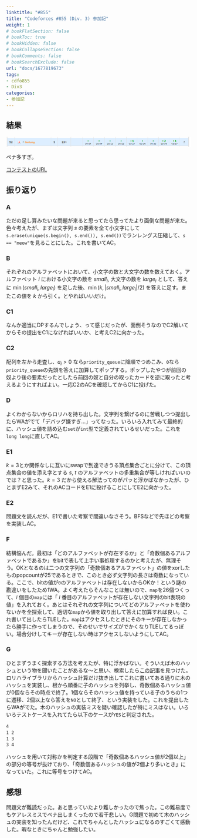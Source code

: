 ```yaml
---
linktitle: "#855"
title: "Codeforces #855 (Div. 3) 参加記"
weight: 1
# bookFlatSection: false
# bookToc: true
# bookHidden: false
# bookCollapseSection: false
# bookComments: false
# bookSearchExclude: false
url: "docs/1677819673"
tags:
- cdfo855
- Div3
categories:
- 参加記
---
```


## 結果

![結果](result.png)

ペナ多すぎ。

[コンテストのURL](https://codeforces.com/contest/1800/my)

## 振り返り

### A

ただの足し算みたいな問題が来ると思ってたら思ってたより面倒な問題が来た。色々考えたが、まずは文字列 $s$ の要素を全て小文字にして`s.erase(unique(s.begin(), s.end()), s.end())`でランレングス圧縮して、`s == "meow"`を見ることにした。これを書いてAC。

### B

それぞれのアルファベットにおいて、小文字の数と大文字の数を数えておく。アルファベット $i$ における小文字の数を $small_i$, 大文字の数を $large_i$ として、答えに $\min(small_i, large_i)$ を足した後、$\min(k, |small_i, large_i| / 2)$ を答えに足す。またこの値を $k$ から引く。とやればいいだけ。

### C1

なんか適当にDPするんでしょう、って感じだったが、面倒そうなのでC2解いてからその提出をC1になげればいいか、と考えC2に向かった。

### C2

配列を左から走査し、$a_i>0$ なら`priority_queue`に降順でつめこみ、`0`なら`priority_queue`の先頭を答えに加算してポップする。ポップしたやつが前回の奴より後の要素だったとしたら前回の奴と自分の取ったカードを逆に取ったと考えるようにすればよい。一応C2のACを確認してからC1に投げた。

### D

よくわからないからロリハを持ち出した。文字列を繋げるのに苦戦しつつ提出したらWAがでて「デバッグ嫌すぎ...」ってなった。いろいろ入れてみて最終的に、ハッシュ値を詰め込む`set`が`int`型で定義されているせいだった。これを`long long`に直してAC。

### E1

$k=3$とか関係なしに互いにswapで到達できうる頂点集合ごとに分けて、この頂点集合の値を添え字とする $s$, $t$ のアルファベットの多重集合が等しければいいのでは？と思った。$k=3$ だから使える解法ってのがパッと浮かばなかったが、ひとまずE2みて、それのACコードをE1に投げることにしてE2に向かった。

### E2
問題文を読んだが、E1で書いた考察で間違いなさそう。BFSなどで先ほどの考察を実装しAC。

### F
結構悩んだ。最初は「どのアルファベットが存在するか」と「奇数個あるアルファベットであるか」をbitで表して上手い事処理するのかと考えたが、無理そう。OKとなるのは二つの文字列の「奇数個あるアルファベット」の値をxorしたものpopcountが25であるときで、このとき必ず文字列の長さは奇数になっている。ここで、bitの値が`0`のアルファベットは存在しないからOKか！という謎の勘違いをしたため1WA。よく考えたらそんなことは無いので、`map`を26個つくって、$i$ 個目の`map`には「 $i$ 番目のアルファベットが存在しない文字列のbit表現の値」を入れておく。あとはそれぞれの文字列についてどのアルファベットを使わないかを全探索して、適切な`map`から値を取り出して答えに加算すれば良い。これ書いて出したらTLEした。`map`はアクセスしたときにそのキーが存在しなかったら勝手に作ってしまうので、そのせいでサイズがでかくなりTLEしてるっぽい。場合分けしてキーが存在しない時はアクセスしないようにしてAC。

### G
ひとまずうまく探索する方法を考えたが、特に浮かばない。そういえば木のハッシュという物を聞いたことがあるな～と思い、検索したら[この記事](https://snuke.hatenablog.com/entry/2017/02/03/054210)を見つけた。ロリハライブラリからハッシュ計算だけ抜き出してこれに書いてある通りに木のハッシュを実装し、根から順番に子のハッシュを列挙し、奇数個あるハッシュ値が0個ならその時点で終了。1個ならそのハッシュ値を持っている子のうちの1つに遷移、2個以上なら答えを`NO`として終了、という実装をした。これを提出したらWAがでた。木のハッシュの実装ミスを疑い確認したが特にミスはない。いろいろテストケースを入れてたら以下のケースが`YES`と判定された。
```txt
4
1 2
1 3
3 4
```
ハッシュを用いて対称かを判定する段階で「奇数個あるハッシュ値が2個以上」の部分の等号が抜けており、「奇数個あるハッシュの値が2個より多いとき」になっていた。これに等号をつけてAC。

## 感想
問題文が難読だった。あと思っていたより難しかったので焦った。この難易度でもケアレスミスでペナ出しまくったので若干悲しい。G問題で初めて木のハッシュの実装を知ったんだけど、これでちゃんとしたハッシュになるのすごくて感動した。暇なときにちゃんと勉強したい。
